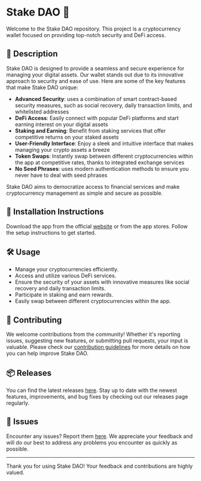 
# Stake DAO 🚀

Welcome to the Stake DAO repository. This project is a cryptocurrency wallet focused on providing top-notch security and DeFi access.

## 📜 Description

Stake DAO is designed to provide a seamless and secure experience for managing your digital assets. Our wallet stands out due to its innovative approach to security and ease of use. Here are some of the key features that make Stake DAO unique:

- **Advanced Security**: uses a combination of smart contract-based security measures, such as social recovery, daily transaction limits, and whitelisted addresses
- **DeFi Access**: Easily connect with popular DeFi platforms and start earning interest on your digital assets
- **Staking and Earning**: Benefit from staking services that offer competitive returns on your staked assets
- **User-Friendly Interface**: Enjoy a sleek and intuitive interface that makes managing your crypto assets a breeze
- **Token Swaps**: Instantly swap between different cryptocurrencies within the app at competitive rates, thanks to integrated exchange services
- **No Seed Phrases**: uses modern authentication methods to ensure you never have to deal with seed phrases

Stake DAO aims to democratize access to financial services and make cryptocurrency management as simple and secure as possible.

## 🚀 Installation Instructions

Download the app from the official [website](https://www.example.com) or from the app stores. Follow the setup instructions to get started.

## 🛠️ Usage

- Manage your cryptocurrencies efficiently.
- Access and utilize various DeFi services.
- Ensure the security of your assets with innovative measures like social recovery and daily transaction limits.
- Participate in staking and earn rewards.
- Easily swap between different cryptocurrencies within the app.

## 🤝 Contributing

We welcome contributions from the community! Whether it's reporting issues, suggesting new features, or submitting pull requests, your input is valuable. Please check our [contribution guidelines](../../contributing) for more details on how you can help improve Stake DAO.

## 📦 Releases

You can find the latest releases [here](../../releases). Stay up to date with the newest features, improvements, and bug fixes by checking out our releases page regularly.

## 🐛 Issues

Encounter any issues? Report them [here](../../issues). We appreciate your feedback and will do our best to address any problems you encounter as quickly as possible.

---

Thank you for using Stake DAO! Your feedback and contributions are highly valued.
